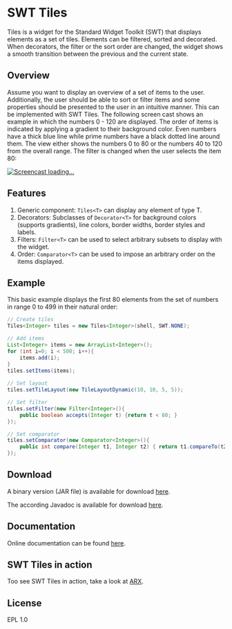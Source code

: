 SWT Tiles
====

Tiles is a widget for the Standard Widget Toolkit (SWT) that displays elements as a set of tiles.
Elements can be filtered, sorted and decorated. When decorators, the filter or the sort order are
changed, the widget shows a smooth transition between the previous and the current state.

Overview
------

Assume you want to display an overview of a set of items to the user. Additionally, the user should
be able to sort or filter items and some properties should be presented to the user in an intuitive
manner. This can be implemented with SWT Tiles. The following screen cast shows an example in which
the numbers 0 - 120 are displayed. The order of items is indicated by applying a gradient
to their background color. Even numbers have a thick blue line while prime numbers have a black
dotted line around them. The view either shows the numbers 0 to 80 or the numbers 40 to 120 from the overall
range. The filter is changed when the user selects the item 80:

[![Screencast loading...](https://raw.github.com/prasser/tiles/master/media/example.gif)](https://raw.github.com/prasser/tiles/master/media/example.gif)

Features
------

1. Generic component: `Tiles<T>` can display any element of type T.
2. Decorators: Subclasses of `Decorator<T>` for background colors (supports gradients), line colors, border widths, border styles and labels.
3. Filters: `Filter<T>` can be used to select arbitrary subsets to display with the widget.
4. Order: `Comparator<T>` can be used to impose an arbitrary order on the items displayed.

Example
------	

This basic example displays the first 80 elements from the set of numbers in range 0 to 499 in their
natural order:

```Java
// Create tiles
Tiles<Integer> tiles = new Tiles<Integer>(shell, SWT.NONE);

// Add items
List<Integer> items = new ArrayList<Integer>();
for (int i=0; i < 500; i++){
	items.add(i);
}
tiles.setItems(items);
		
// Set layout
tiles.setTileLayout(new TileLayoutDynamic(10, 10, 5, 5));

// Set filter
tiles.setFilter(new Filter<Integer>(){
	public boolean accepts(Integer t) {return t < 80; }
});

// Set comparator
tiles.setComparator(new Comparator<Integer>(){
	public int compare(Integer t1, Integer t2) { return t1.compareTo(t2); }
});
```

Download
------
A binary version (JAR file) is available for download [here](https://rawgithub.com/prasser/swttiles/master/jars/swttiles-0.0.1.jar).

The according Javadoc is available for download [here](https://rawgithub.com/prasser/swttiles/master/jars/swttiles-0.0.1-doc.jar). 

Documentation
------
Online documentation can be found [here](https://rawgithub.com/prasser/swttiles/master/doc/index.html).

SWT Tiles in action
------
Too see SWT Tiles in action, take a look at [ARX](https://github.com/arx-deidentifier/arx).

License
------
EPL 1.0
